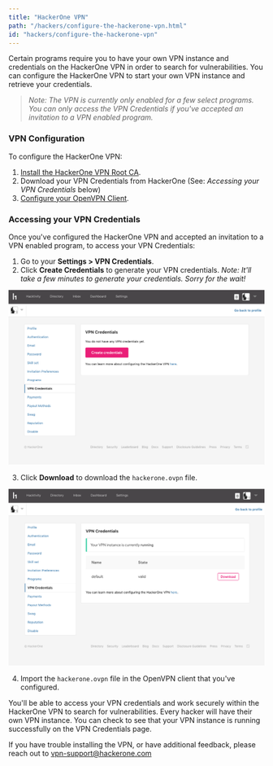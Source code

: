 ```yaml
---
title: "HackerOne VPN"
path: "/hackers/configure-the-hackerone-vpn.html"
id: "hackers/configure-the-hackerone-vpn"
---
```


Certain programs require you to have your own VPN instance and credentials on the HackerOne VPN in order to search for vulnerabilities. You can configure the HackerOne VPN to start your own VPN instance and retrieve your credentials.

><i>Note: The VPN is currently only enabled for a few select programs. You can only access the VPN Credentials if you've accepted an invitation to a VPN enabled program.</i>

### VPN Configuration
To configure the HackerOne VPN:
1. [Install the HackerOne VPN Root CA](/hackers/hackerone-vpn-root-ca.html).
2. Download your VPN Credentials from HackerOne (See: <i>Accessing your VPN Credentials</i> below)
3. [Configure your OpenVPN Client](/hackers/openvpn-clients.html).

<h3 id="accessing">Accessing your VPN Credentials</h3>

Once you've configured the HackerOne VPN and accepted an invitation to a VPN enabled program, to access your VPN Credentials:

1. Go to your <b>Settings > VPN Credentials</b>.
2. Click <b>Create Credentials</b> to generate your VPN credentials. <i>Note: It'll take a few minutes to generate your credentials. Sorry for the wait!</i>

![vpn home page](./images/vpn-1.png)

3. Click <b>Download</b> to download the <code>hackerone.ovpn</code> file.

![vpn download link](./images/vpn-2.png)

4. Import the <code>hackerone.ovpn</code> file in the OpenVPN client that you've configured.

You'll be able to access your VPN credentials and work securely within the HackerOne VPN to search for vulnerabilities. Every hacker will have their own VPN instance. You can check to see that your VPN instance is running successfully on the VPN Credentials page.

If you have trouble installing the VPN, or have additional feedback, please reach out to [vpn-support@hackerone.com](mailto:vpn-support@hackerone.com)
